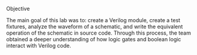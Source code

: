 Objective

The main goal of this lab was to: create a Verilog module, create a test fixtures, analyze the waveform of a schematic, and write the equivalent operation of the schematic in source code. Through this process, the team obtained a deeper understanding of how logic gates and boolean logic interact with Verilog code.
